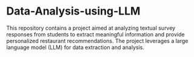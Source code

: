 # Data-Analysis-using-LLM
This repository contains a project aimed at analyzing textual survey responses from students to extract meaningful information and provide personalized restaurant recommendations. The project leverages a large language model (LLM) for data extraction and analysis.
